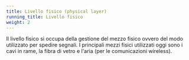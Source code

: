 ```yaml
---
title: Livello fisico (physical layer)
running_title: Livello fisico
weight: 2
---
```


Il livello fisico si occupa della gestione del mezzo fisico ovvero del modo
utilizzato per spedire segnali. I principali mezzi fisici utilizzati oggi sono
i cavi in rame, la fibra di vetro e l'aria (per le comunicazioni wireless).

